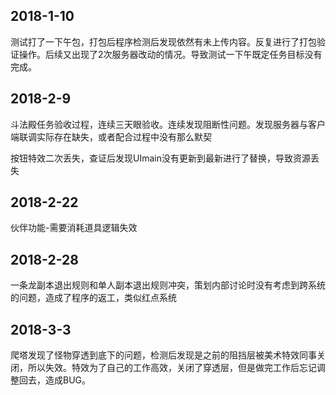 ## 2018-1-10 ##
测试打了一下午包，打包后程序检测后发现依然有未上传内容。反复进行了打包验证操作。后续又出现了2次服务器改动的情况。导致测试一下午既定任务目标没有完成。

## 2018-2-9 ##
斗法殿任务验收过程，连续三天眼验收。连续发现阻断性问题。发现服务器与客户端联调实际存在缺失，或者配合过程中没有那么默契

按钮特效二次丢失，查证后发现UImain没有更新到最新进行了替换，导致资源丢失

## 2018-2-22 ##
伙伴功能-需要消耗道具逻辑失效

## 2018-2-28 ##
一条龙副本退出规则和单人副本退出规则冲突，策划内部讨论时没有考虑到跨系统的问题，造成了程序的返工，类似红点系统


## 2018-3-3 ##
爬塔发现了怪物穿透到底下的问题，检测后发现是之前的阻挡层被美术特效同事关闭，所以失效。特效为了自己的工作高效，关闭了穿透层，但是做完工作后忘记调整回去，造成BUG。

